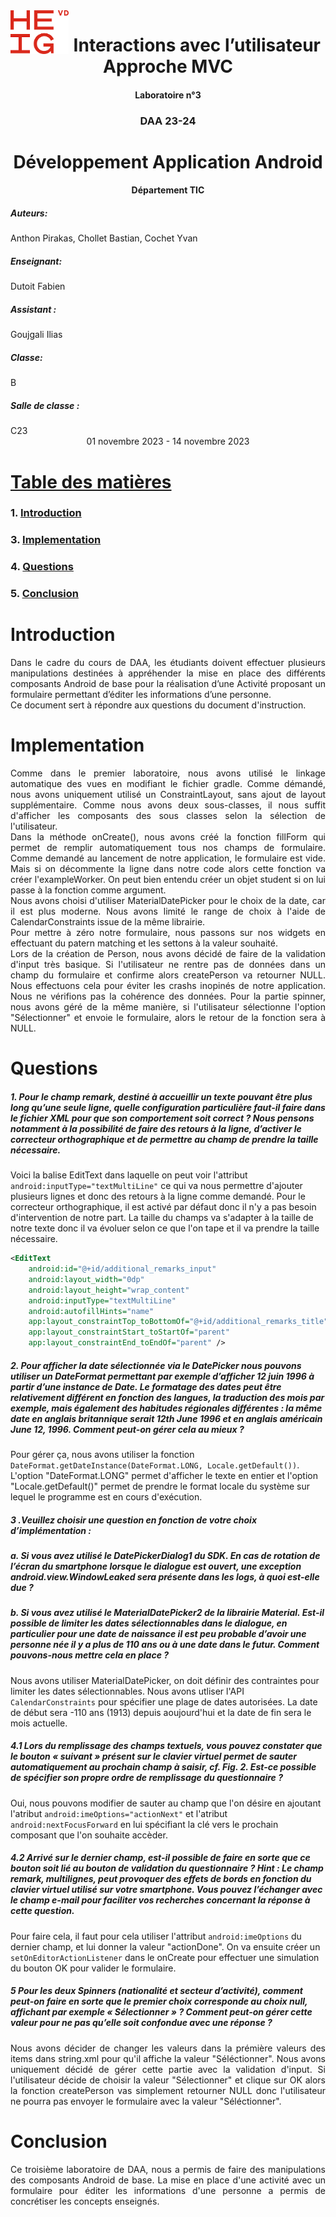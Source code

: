 <img align="left" width="§00" height="70" src="logo.png" alt="HEIG">



<center><h1> Interactions avec l’utilisateur 
Approche MVC </h1></center>




<center><h4> Laboratoire n°3 </h4> </center>





<center><h3>DAA 23-24 </h3></center>

<center><h1> Développement Application Android</h1></center>



<center><h4> Département TIC </h4> </center>





<h5>Auteurs: </h5> Anthon Pirakas, Chollet Bastian, Cochet Yvan

<h5>Enseignant:</h5> Dutoit Fabien

<h5>Assistant : </h5> Goujgali Ilias

<h5>Classe: </h5> B

<h5>Salle de classe :</h5> C23





<center> 01 novembre 2023 - 14 novembre 2023 </center>





# <u>Table des matières</u> 

### 1. [Introduction](#introduction)
### 3. [Implementation](#Implementation)
### 4. [Questions](#Questions)
### 5. [Conclusion](#Conclusion)






















































# Introduction
<div style="text-align: justify">Dans le cadre du cours de DAA, les étudiants doivent effectuer plusieurs manipulations destinées à appréhender la mise en place des différents composants Android de base pour la réalisation d’une Activité proposant un formulaire permettant d’éditer les informations d’une personne.</div>

<div style="text-align: justify">Ce document sert à répondre aux questions du document d'instruction.</div>



# Implementation
<div style="text-align: justify">Comme dans le premier laboratoire, nous avons utilisé le linkage automatique des vues en modifiant le fichier gradle. Comme démandé, nous avons uniquement utilisé un ConstraintLayout, sans ajout de layout supplémentaire. Comme nous avons deux sous-classes, il nous suffit d'afficher les composants des sous classes selon la sélection de l'utilisateur.</div>

<div style="text-align: justify">Dans la méthode onCreate(), nous avons créé la fonction fillForm qui permet de remplir automatiquement tous nos champs de formulaire. Comme demandé au lancement de notre application, le formulaire est vide. Mais si on décommente la ligne dans notre code alors cette fonction va créer l'exampleWorker. On peut bien entendu créer un objet student si on lui passe à la fonction comme argument.</div>

<div style="text-align: justify">Nous avons choisi d'utiliser MaterialDatePicker pour le choix de la date, car il est plus moderne.  Nous avons limité le range de choix à l'aide de CalendarConstraints issue de la même librairie.</div>

<div style="text-align: justify">Pour mettre à zéro notre formulaire, nous passons sur nos widgets en effectuant du patern matching et les settons à la valeur souhaité.</div>

<div style="text-align: justify">Lors de la création de Person, nous avons décidé de faire de la validation d'input très basique. Si l'utilisateur ne rentre pas de données dans un champ du formulaire et confirme alors createPerson va retourner NULL. Nous effectuons cela pour éviter les crashs inopinés de notre application. Nous ne vérifions pas la cohérence des données. Pour la partie spinner, nous avons géré de la même manière, si l'utilisateur sélectionne l'option "Sélectionner" et envoie le formulaire, alors le retour de la fonction sera à NULL.</div>


# Questions

##### 1. Pour le champ remark, destiné à accueillir un texte pouvant être plus long qu’une seule ligne, quelle configuration particulière faut-il faire dans le fichier XML pour que son comportement soit correct ? Nous pensons notamment à la possibilité de faire des retours à la ligne, d’activer le correcteur orthographique et de permettre au champ de prendre la taille nécessaire.

Voici la balise EditText dans laquelle on peut voir l'attribut ```android:inputType="textMultiLine"``` ce qui va nous permettre d'ajouter plusieurs lignes et donc des retours à la ligne comme demandé. Pour le correcteur orthographique, il est activé par défaut donc il n'y a pas besoin d'intervention de notre part. La taille du champs va s'adapter à la taille de notre texte donc il va évoluer selon ce que l'on tape et il va prendre la taille nécessaire.

```xml
<EditText
    android:id="@+id/additional_remarks_input"
    android:layout_width="0dp"
    android:layout_height="wrap_content"
    android:inputType="textMultiLine"
    android:autofillHints="name"
    app:layout_constraintTop_toBottomOf="@+id/additional_remarks_title"
    app:layout_constraintStart_toStartOf="parent"
    app:layout_constraintEnd_toEndOf="parent" />
```

##### 2. Pour afficher la date sélectionnée via le DatePicker nous pouvons utiliser un DateFormat permettant par exemple d’afficher 12 juin 1996 à partir d’une instance de Date. Le formatage des dates peut être relativement différent en fonction des langues, la traduction des mois par exemple, mais également des habitudes régionales différentes : la même date en anglais britannique serait 12th June 1996 et en anglais américain June 12, 1996. Comment peut-on gérer cela au mieux ?
Pour gérer ça, nous avons utiliser la  fonction ```DateFormat.getDateInstance(DateFormat.LONG, Locale.getDefault())```. L'option "DateFormat.LONG" permet d'afficher le texte en entier et l'option "Locale.getDefault()" permet de prendre le format locale du système sur lequel le programme est en cours d'exécution. 


##### 3 .Veuillez choisir une question en fonction de votre choix d’implémentation : 
##### a. Si vous avez utilisé le DatePickerDialog1 du SDK. En cas de rotation de l’écran du smartphone lorsque le dialogue est ouvert, une exception android.view.WindowLeaked sera présente dans les logs, à quoi est-elle due ?
##### b. Si vous avez utilisé le MaterialDatePicker2 de la librairie Material. Est-il possible de limiter les dates sélectionnables dans le dialogue, en particulier pour une date de naissance il est peu probable d’avoir une personne née il y a plus de 110 ans ou à une date dans le futur. Comment pouvons-nous mettre cela en place ?

Nous avons utiliser MaterialDatePicker, on doit définir des contraintes pour limiter les dates sélectionnables. Nous avons utliser l'API `CalendarConstraints` pour spécifier une plage de dates autorisées. La date de début sera -110 ans (1913) depuis aoujourd'hui et la date de fin sera le mois actuelle.

##### 4.1 Lors du remplissage des champs textuels, vous pouvez constater que le bouton « suivant » présent sur le clavier virtuel permet de sauter automatiquement au prochain champ à saisir, cf. Fig. 2. Est-ce possible de spécifier son propre ordre de remplissage du questionnaire ? 
Oui, nous pouvons modifier de sauter au champ que l'on désire en ajoutant l'atribut ```android:imeOptions="actionNext"``` et l'atribut ```android:nextFocusForward``` en lui spécifiant la clé vers le prochain composant que l'on souhaite accèder.

##### 4.2 Arrivé sur le dernier champ, est-il possible de faire en sorte que ce bouton soit lié au bouton de validation du questionnaire ? Hint : Le champ remark, multilignes, peut provoquer des effets de bords en fonction du clavier virtuel utilisé sur votre smartphone. Vous pouvez l’échanger avec le champ e-mail pour faciliter vos recherches concernant la réponse à cette question.
Pour faire cela, il faut pour cela utiliser l'attribut ```android:imeOptions``` du dernier champ, et lui donner la valeur "actionDone". On va ensuite créer un ```setOnEditorActionListener``` dans le onCreate pour effectuer une simulation du bouton OK pour valider le formulaire.

##### 5 Pour les deux Spinners (nationalité et secteur d’activité), comment peut-on faire en sorte que le premier choix corresponde au choix null, affichant par exemple « Sélectionner » ? Comment peut-on gérer cette valeur pour ne pas qu’elle soit confondue avec une réponse ?
<div style="text-align: justify">Nous avons décider de changer les valeurs dans la prémière valeurs des items dans string.xml pour qu'il affiche la valeur "Séléctionner". Nous avons uniquement décidé de gérer cette partie avec la validation d'input. Si l'utilisateur décide de choisir la valeur "Sélectionner" et clique sur OK alors la fonction createPerson vas simplement retourner NULL donc l'utilisateur ne pourra pas envoyer le formulaire avec la valeur "Séléctionner".</div>


# Conclusion

<div style="text-align: justify">Ce troisième laboratoire de DAA, nous a permis de faire des manipulations des composants Android de base. La mise en place d'une activité avec un formulaire pour éditer les informations d'une personne a permis de concrétiser les concepts enseignés.</div>
